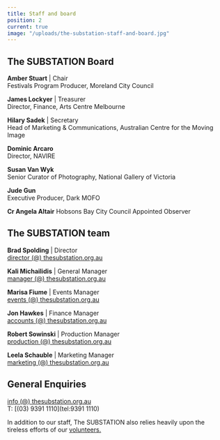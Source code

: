 ```yaml
---
title: Staff and board
position: 2
current: true
image: "/uploads/the-substation-staff-and-board.jpg"
---
```


## The SUBSTATION Board<br>

**Amber Stuart** | Chair<br>
Festivals Program Producer, Moreland City Council<br>

**James Lockyer** | Treasurer<br>
Director, Finance, Arts Centre Melbourne<br>

**Hilary Sadek** | Secretary<br>
Head of Marketing & Communications, Australian Centre for the Moving Image <br>

**Dominic Arcaro** <br>
Director, NAVIRE <br>

**Susan Van Wyk**<br>
Senior Curator of Photography, National Gallery of Victoria <br>

**Jude Gun**<br>
Executive Producer, Dark MOFO<br>

**Cr Angela Altair**  Hobsons Bay City Council Appointed Observer<br>




## The SUBSTATION team<br>

**Brad Spolding** | Director<br>
[director (@) thesubstation.org.au](mailto:director@thesubstation.org.au)

**Kali Michailidis** | General Manager<br>
[manager (@) thesubstation.org.au](mailto:manager@thesubstation.org.au)

**Marisa Fiume** | Events Manager<br>
[events (@) thesubstation.org.au](mailto:events@thesubstation.org.au)

**Jon Hawkes** | Finance Manager<br>
[accounts (@) thesubstation.org.au](mailto:accounts@thesubstation.org.au)

**Robert Sowinski** | Production Manager<br>
[production (@) thesubstation.org.au](mailto:production@thesubstation.org.au)

**Leela Schauble** | Marketing Manager<br>
[marketing (@) thesubstation.org.au](mailto:marketing@thesubstation.org.au)



## General Enquiries<br>
[info (@) thesubstation.org.au](mailto:info@thesubstation.org.au)<br>
T: [(03) 9391 1110](tel:9391 1110)

In addition to our staff, The SUBSTATION also relies heavily upon the tireless efforts of our [volunteers.](https://thesubstation.org.au/about/volunteer/)
